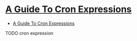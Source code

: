 # [A Guide To Cron Expressions](https://www.baeldung.com/cron-expressions)

- [A Guide To Cron Expressions](#a-guide-to-cron-expressions)













TODO cron expression